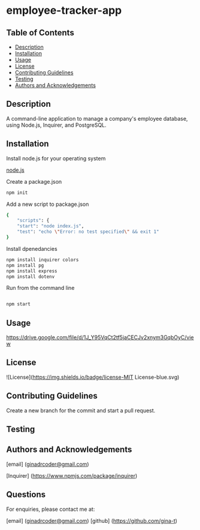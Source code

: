 # employee-tracker-app

## Table of Contents

- [Description](#description)
- [Installation](#installation)
- [Usage](#usage)
- [License](#license)
- [Contributing Guidelines](#contributing-guidelines)
- [Testing](#testing)
- [Authors and Acknowledgements](#authors-and-acknowledgements)
    

## Description

A command-line application to manage a company's employee database, using Node.js, Inquirer, and PostgreSQL.

## Installation

Install node.js for your operating system

[node.js](https://nodejs.org/en/download/package-manager)

Create a package.json

```zsh
npm init 
```

Add a new script to package.json

```zsh
{
    "scripts": {
    "start": "node index.js",
    "test": "echo \"Error: no test specified\" && exit 1"
}
```

Install dpenedancies

```zsh
npm install inquirer colors 
npm install pg
npm install express
npm install dotenv
```

Run from the command line

```zsh

npm start
```

## Usage

https://drive.google.com/file/d/1J_Y95VqCt2tf5jaCECJv2xnym3GqbOyC/view

## License

![License](https://img.shields.io/badge/license-MIT License-blue.svg)

  
## Contributing Guidelines

Create a new branch for the commit and start a pull request.

## Testing


## Authors and Acknowledgements

[email] (ginadrcoder@gmail.com)

[Inquirer] (https://www.npmjs.com/package/inquirer)

## Questions

For enquiries, please contact me at:

[email] (ginadrcoder@gmail.com)
[github] (https://github.com/gina-t)
